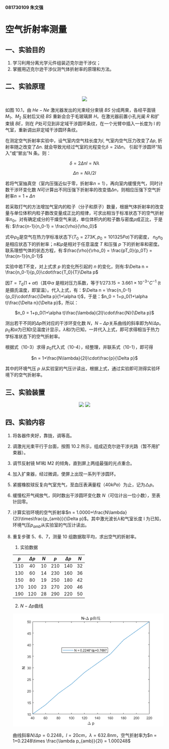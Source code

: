 **081730109 朱文强**

# 空气折射率测量

## 一、实验目的

1. 学习利用分离光学元件组装迈克尔逊干涉仪；
2. 掌握用迈克尔逊干涉仪测气体折射率的原理和方法。

## 二、实验原理

<div align = "center"><image src = "1.png">

<div align = "left">

如图 10.1，由 $He-Ne$ 激光器发出的光束经分束镜 $BS$ 分成两束，各经平面镜 $M_1、M_2$
反射后又经 $BS$ 重新会合于毛玻璃屏 $H$。在激光器前置小孔光阑 $R$ 和扩束镜 $BE$，则在 $P$处可见到非定域干涉圆环条纹，在一个光臂中插入一长度为 l 的气室，重新调出非定域干涉圆环条纹。

在测定空气折射率实验中，设气室内空气柱长度为$l$, 气室内空气压力改变了$\Delta p$, 折射率随之改变了$\Delta n$. 就会导致光经过气室的光程变化$\delta = 2l\Delta n$。 引起干涉圆环“陷入”或“冒出”N 条。则：

<div align = "center">

$\delta = 2\Delta nl = N\lambda$

$\Delta n = N\lambda/2l$

<div align = "left">

若将气室抽真空（室内压强近似于零，折射率$n = 1$），再向室内缓慢充气，同时计数干涉环变化数 $N$可计算出不同压强下折射率的改变值$\Delta n$，则相应压强下空气折射率$n = 1 + \Delta n$

若采取打气的方法增加气室内的粒子（分子和原子）数量，根据气体折射率的改变量与单位体积内粒子数改变量成正比的规律，可求出相当于标准状态下的空气折射率$n_0$。对有确定成分的干燥空气来说，单位体积内的粒子数与密度$\rho$成正比，于是有:
$\frac{n-1}{n_0-1} = \frac{\rho}{\rho_0}$

式中$\rho_0$是空气在热力学标准状态下$(T_0 = 273K,p_0 = 101325Pa)$下的密度，
$n_0n_0$是相应状态下的折射率；n和$\rho$是相对于任意温度 $T$ 和压强 $p$ 下的折射率和密度。联系理想气体的状态方程，有:$\frac{\rho}{\rho_0} = \frac{pT_0}{p_0T} = \frac{n-1}{n_0-1}$

实验中若$T$不变，对上式求 $p$ 的变化所引起的 $n$ 的变化，则有:$\Delta n = \frac{n_0-1}{p_0}\cdot\frac{T_0}{T}\Delta p$

因$T = T_0(1+\alpha t)$（其中$\alpha$ 是相对压力系数，等于${1/273.15 = 3.661\times10^{-3}}^{\circ}C^{-1}$ (t是摄氏温度，即室温）。代入上式，有：$\Delta n = \frac{n_0-1}{p_0}\cdot\frac{\Delta p}{1+\alpha t}$，于是：$n_0 = 1+p_0(1+\alpha t)\frac{\Delta n}{\Delta p}$，所以：

<div align = "center">

$n_0 = 1+p_0(1+\alpha t)\frac{\lambda}{2l}\cdot\frac{N}{\Delta p}$

<div align = "left">

测出若干不同的$\Delta p$所对应的干涉环变化数 $N$，$N-\Delta p$关系曲线的斜率即为$N/\Delta p$。$p_0$和$\alpha$为已知t见温度计显示，$\lambda$和$l$为已知，一并代入上式，即可求得相当于热力学标准状态下的空气折射率。

根据式（10-3）求得 $p_0$代入式（10-4），经整理，并联系式（10-1），即可得

<div align = "center">

$n = 1+\frac{N\lambda}{2l}\cdot\frac{p}{\Delta p}$

<div align = "left">

其中的环境气压 $p$ 从实验室的气压计读出，根据上式，通过实验即可测得实验环境下的空气折射率。

## 三、实验装置

<div align = "center"><image src = "2.png">
<image src = "3.png">

<div align = "left">

## 四、实验内容

1. 将各器件夹好，靠拢，调等高。
2. 调激光光束平行于台面，按图 10.2 所示，组成迈克尔逊干涉光路（暂不用扩束器）。
3. 调节反射镜 M1和 M2 的倾角，直到屏上两组最强的光点重合。
4. 加入扩束器，经过微调，使屏上出现一系列干涉圆环。
5. 紧握橡胶球反复向气室充气，至血压表满量程$（40kPa）$为止，记为$△p$。
6. 缓慢松开气阀放气，同时数出干涉圆环变化数 $N$（可估计出一位小数），至表针回零。
7. 计算实验环境的空气折射率$n = 1.0000+\frac{N\lambda}{2l}\times\frac{p_{amb}}{\Delta p}$。其中激光波长$\lambda$和气室长度 l 为已知，环境气压$p_{amb}$从实验室的气压计读出。
8. 重复步骤 5、6、7，测量 10 组数据取平均，求出空气的折射率。


    1. 实验数据
    
    <div align = "center">

    |  $p$  | $\Delta p$ |  $N$  |  $p$  | $\Delta p$ |  $N$  |
    | :---: | :--------: | :---: | :---: | :--------: | :---: |
    | $110$ |    $40$    | $10$  | $210$ |   $140$    | $32$  |
    | $130$ |    $60$    | $14$  | $230$ |   $160$    | $36$  |
    | $150$ |    $80$    | $19$  | $250$ |   $180$    | $42$  |
    | $170$ |   $100$    | $23$  | $270$ |   $200$    | $46$  |
    | $190$ |   $120$    | $28$  | $290$ |   $220$    | $50$  |

    <div align = "left">

    2. $N-\Delta p$曲线
   
    ![](4.png)

    <div align = "left">

    曲线斜率$N/\Delta p = 0.2248$，$l = 20cm$，$\lambda = 632.8nm$，空气折射率为$n = 1+0.2248\times \frac{\lambda p_{amb}}{2l} = 1.000248$